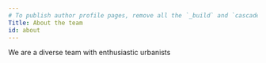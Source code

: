 ```yaml
---
# To publish author profile pages, remove all the `_build` and `cascade` settings below.
Title: About the team
id: about
---
```


We are a diverse team with enthusiastic urbanists

